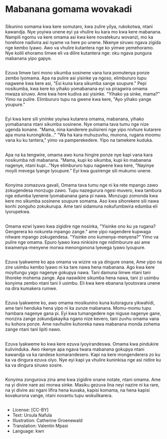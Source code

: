 # Mabanana gomama wovakadi

##
Sikunino somama kwa kere somutaro, kwa zulire yilya, rukokotwa, ntani kawandja. Nye yoyiwa unene eyi ya vhulire ku kara mo kwa kere mabanana. Nampili ngomu va kere omama asi kwa kere novatekuru wovanzi, mo ka horehore nadivira asi nyame va here po unene. Nkenye siruwo ngava zigida nge kembo lyawo. Awo va vhulire kutantera nge ko yimwe yemehoramo. Nye kolili ehoramo limwe eli va dilire kutantera nge: oku ngava pungura mabanana yipo gapye.

##
Ezuva limwe tani mono sikumba sosinene vana tura pomutenya ponze zembo lyomama. Apa na pulire asi yisinke ya ngoso, elimbururo tupu nagwene kwa kere asi, "Esi kuna kara sikumba sange soupure." Pepi nosikumba, kwa kere ko yihako yomabanana eyi va piragwira omama mwaza siruwo. Ame kwa here kudiva asi yisinke. "Yihako ya sinke, mama?" Yimo na pulire. Elimbururo tupu na gwene kwa kere, "Ayo yihako yange youpure."

##
Eyi kwa kere sili yininke yoyiwa kutarera omama, mabanana, yihako yomabanana ntani sikumba sosinene. Nye omama tava tumu nge nize ugenda konane. "Mama, nina kanderere pulisireni nge yipo nivhure kutarere apa muna kurongikida..." "Wa ha kara muhuzuvhu, munona, rugana moomu vana ku ku tantera," yimo va pamperekedere. Yipo na tamekere kuduka.

##
Apa na ka tengwire, omama awo kuna hingire ponze nye kapi vana kara nosikumba ndi mabanana. "Mama, kupi ko sikumba, kupi ko mabanana nagenye, ntani kupi..."Nye elimbururo tupu nagwene kwa kere, "Nayinye moyili mevega lyange lyoupure." Eyi kwa gusirenge sili mukumo unene.

##
Konyima zomazuva gavali, Omama tava tumu nge ni ka rete mpango zawo zokugendesa monzugo zawo. Tupu nazegurura ngesi muvero, kwa tambura nge edumba lyenene lyomabanana gana pi nawa. Monzugo zomonda kwa kere mo sikumba sosinene soupure somama. Aso kwa sihorekere sili nawa konhi zonguho zokukurupa. Ame tani sidamuna nokufumbwira edumba eli lyorupekwa.

##
Omama ezwi lyawo kwa zigidire nge nosinka, "Yisinke ono ku ya rugana? Gengerera ko nokureta mpango zange." ame yipo nagendere kupwaga nitware mpango zokugendesa. "Yisinke ono kumenya-menyena?" Yimo va pulire nge omama. Epuro lyawo kwa ninkisire nge nidimburure asi ame kwamenya-menyene morwa menongonona lyevega lyawo lyoupure.

##
Ezuva lyakweme ko apa omama va wizire va ya dingure onane, Ame yipo na zire usimbu kembo lyawo ni ka tare nawa hena mabanana. Ago kwa kere moyitungu yago nagenye gokupya nawa. Tani damuna limwe ntani tani lihoreke mohema zange. Apa naswikire sikumba hena nawa, tani zi usimbu konyima zembo ntani tani li usimbu. Eli kwa kere ebanana lyoutovara unene na dira kumakera rumwe.

##
Ezuva lyakweme ko, awo omama mosikunino kuna kutoragura yikwahidi, ame tani henduka hena yipo ni ka zunze mabanana. Momu-momu tupu hambara nagenye gana pi. Eyi kwa tumangedere nge niguse nagenye gane, monzira zange zokundjakayika ngano nize kevero, tani zuvhu omama vana ku kohora ponze. Ame navhulire kuhoreka nawa mabanana monda zohema zange ntani tani lipiti nawo.

##
Ezuva lyakweme ko kwa kere ezuva lyoyirandeswa. Omama kwa pindukire kulivinduka. Awo nkenye apa ngava twara mabanana gokupya ntani kawandja va ka randese komarandesero. Kapi na kere mongenderera zo ku ka va dingura ezuva olyo. Nye eyi kapi ya vhulire kuninkisa nge asi nidire ku ka va dingura siruwo sosire.

##
Konyima zongurova zina ame kwa zigidire onane notate, ntani omama. Ame na yi divire nare asi morwa sinke. Masiku gezuva lina neyi nazire ni ka rare, na yi divire asi ngani lifira hena kuvaka, kapisi komama, na hena kapisi kovakurona vange, ntani novantu tupu wokulikarera.

##
* License: [CC-BY]
* Text: Ursula Nafula
* Illustration: Catherine Groenewald
* Translation: Valentin Mpasi
* Language: kwn
